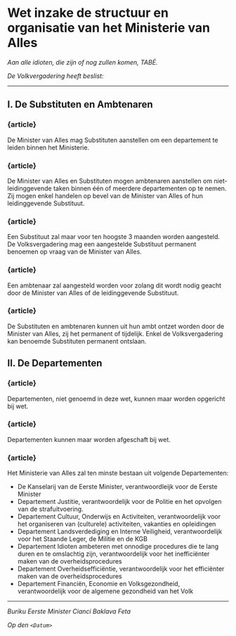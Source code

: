 # Wet inzake de structuur en organisatie van het Ministerie van Alles

_Aan alle idioten, die zijn of nog zullen komen, TABÉ._

_De Volkvergadering heeft beslist:_

--------------------------

## I. De Substituten en Ambtenaren

### {article}
De Minister van Alles mag Substituten aanstellen om een departement te leiden binnen het Ministerie.

### {article}
De Minister van Alles en Substituten mogen ambtenaren aanstellen om niet-leidinggevende taken binnen één of meerdere departementen op te nemen. Zij mogen enkel handelen op bevel van de Minister van Alles of hun leidinggevende Substituut.

### {article}
Een Substituut zal maar voor ten hoogste 3 maanden worden aangesteld. De Volksvergadering mag een aangestelde Substituut permanent benoemen op vraag van de Minister van Alles.

### {article}
Een ambtenaar zal aangesteld worden voor zolang dit wordt nodig geacht door de Minister van Alles of de leidinggevende Substituut.

### {article}
De Substituten en ambtenaren kunnen uit hun ambt ontzet worden door de Minister van Alles, zij het permanent of tijdelijk. Enkel de Volksvergadering kan benoemde Substituten permanent ontslaan.

## II. De Departementen

### {article}
Departementen, niet genoemd in deze wet, kunnen maar worden opgericht bij wet.

### {article}
Departementen kunnen maar worden afgeschaft bij wet.

### {article}
Het Ministerie van Alles zal ten minste bestaan uit volgende Departementen:

* De Kanselarij van de Eerste Minister, verantwoordleijk voor de Eerste Minister
* Departement Justitie, verantwoordelijk voor de Politie en het opvolgen van de strafuitvoering.
* Departement Cultuur, Onderwijs en Activiteiten, verantwoordelijk voor het organiseren van (culturele) activiteiten, vakanties en opleidingen
* Departement Landsverdediging en Interne Veiligheid, verantwoordelijk voor het Staande Leger, de Militie en de KGB
* Departement Idioten ambeteren met onnodige procedures die te lang duren en te omslachtig zijn, verantwoordelijk voor het inefficiënter maken van de overheidsprocedures
* Departement Overheidsefficiëntie, verantwoordelijk voor het efficiënter maken van de overheidsprocedures
* Departement Financiën, Economie en Volksgezondheid, verantwoordelijk voor de algemene gezondheid van het Volk

--------------------------

_Buriku Eerste Minister Cianci Baklava Feta_

_Op den ``<Datum>``_